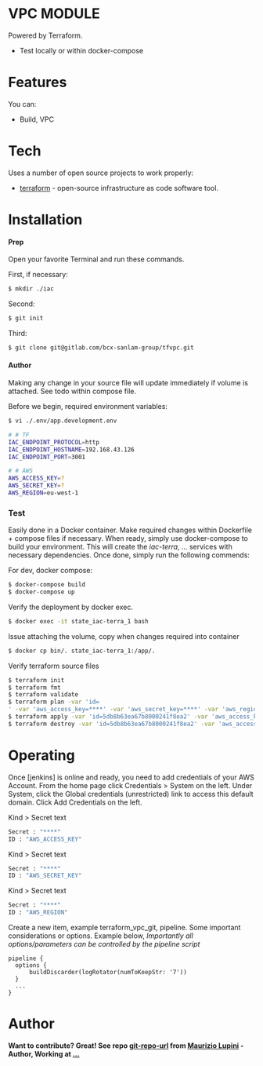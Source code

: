 # VPC MODULE

Powered by Terraform.

  - Test locally or within docker-compose

# Features

You can:
  - Build, VPC

# Tech

Uses a number of open source projects to work properly:

* [terraform] - open-source infrastructure as code software tool.

# Installation


#### Prep

Open your favorite Terminal and run these commands.

First, if necessary:
```sh
$ mkdir ./iac
```
Second:
```sh
$ git init
```
Third:
```sh
$ git clone git@gitlab.com/bcx-sanlam-group/tfvpc.git 
```

#### Author

Making any change in your source file will update immediately if volume is attached. See todo within compose file.

Before we begin, required environment variables:
```sh
$ vi ./.env/app.development.env

# # TF
IAC_ENDPOINT_PROTOCOL=http
IAC_ENDPOINT_HOSTNAME=192.168.43.126
IAC_ENDPOINT_PORT=3001

# # AWS
AWS_ACCESS_KEY=?
AWS_SECRET_KEY=?
AWS_REGION=eu-west-1
```


### Test

Easily done in a Docker container.
Make required changes within Dockerfile + compose files if necessary. When ready, simply use docker-compose to build your environment.
This will create the *iac-terra, ...* services with necessary dependencies.
Once done, simply run the following commends:

For dev, docker compose:
```sh
$ docker-compose build
$ docker-compose up
```

Verify the deployment by docker exec. 
```sh
$ docker exec -it state_iac-terra_1 bash
```

Issue attaching the volume, copy when changes required into container
```sh
$ docker cp bin/. state_iac-terra_1:/app/.
```

Verify terraform source files
```sh
$ terraform init
$ terraform fmt
$ terraform validate
$ terraform plan -var 'id=
' -var 'aws_access_key=****' -var 'aws_secret_key=****' -var 'aws_region=eu-west-1'
$ terraform apply -var 'id=5db8b63ea67b8000241f8ea2' -var 'aws_access_key=****' -var 'aws_secret_key=****' -var 'aws_region=eu-west-1'
$ terraform destroy -var 'id=5db8b63ea67b8000241f8ea2' -var 'aws_access_key=****' -var 'aws_secret_key=****' -var 'aws_region=eu-west-1'
```


# Operating
Once [jenkins] is online and ready, you need to add credentials of your AWS Account. 
From the home page click Credentials > System on the left. Under System, click the Global credentials (unrestricted) link to access this default domain. Click Add Credentials on the left.

Kind > Secret text
```sh
Secret : "****"
ID : "AWS_ACCESS_KEY"
```

Kind > Secret text
```sh
Secret : "****"
ID : "AWS_SECRET_KEY"
```

Kind > Secret text
```sh
Secret : "****"
ID : "AWS_REGION"
```

Create a new item, example terraform_vpc_git, pipeline. Some important considerations or options.
Example below, 
*Importantly all options/parameters can be controlled by the pipeline script*

```
pipeline {
  options {
      buildDiscarder(logRotator(numToKeepStr: '7'))
  }
  ...
}
```


# Author
**Want to contribute? Great! See repo [git-repo-url] from [Maurizio Lupini][mo]    -Author, Working at [...][linkIn]**


   [mo]: <https://github.com/molupini>
   [linkIn]: <https://za.linkedin.com/in/mauriziolupini>
   [git-repo-url]: <https://gitlab.com/bcx-sanlam-group/>
   [terraform]: <https://www.terraform.io/>